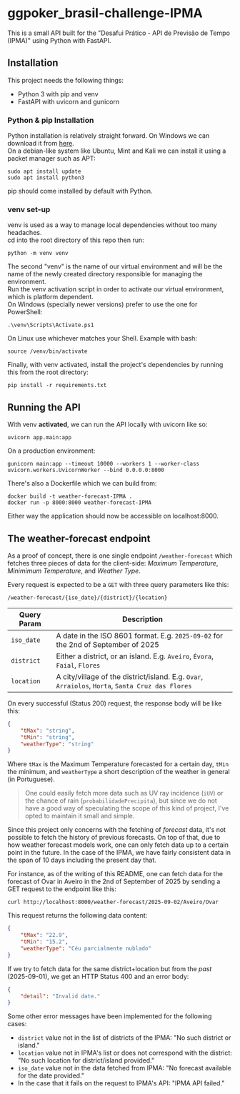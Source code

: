 # ggpoker_brasil-challenge-IPMA

This is a small API built for the "Desafui Prático - API de Previsão de Tempo (IPMA)" using Python with FastAPI.

## Installation
This project needs the following things:
- Python 3 with pip and venv
- FastAPI with uvicorn and gunicorn
  
### Python & pip Installation
Python installation is relatively straight forward. On Windows we can download it from [here](https://www.python.org/downloads/).  
On a debian-like system like Ubuntu, Mint and Kali we can install it using a packet manager such as APT:
```console
sudo apt install update
sudo apt install python3
```
pip should come installed by default with Python.

### venv set-up
venv is used as a way to manage local dependencies without too many headaches.  
cd into the root directory of this repo then run:
```console
python -m venv venv
```
The second "venv" is the name of our virtual environment and will be the name of the newly created directory responsible for managing the environment.  
Run the venv activation script in order to activate our virtual environment, which is platform dependent.  
On Windows (specially newer versions) prefer to use the one for PowerShell:
```console
.\venv\Scripts\Activate.ps1
```  
On Linux use whichever matches your Shell. Example with bash:
```console
source /venv/bin/activate
```  

Finally, with venv activated, install the project's dependencies by running this from the root directory:
```console
pip install -r requirements.txt
```  


## Running the API
With venv **activated**, we can run the API locally with uvicorn like so:
```console
uvicorn app.main:app
```  
On a production environment:
```console
gunicorn main:app --timeout 10000 --workers 1 --worker-class uvicorn.workers.UvicornWorker --bind 0.0.0.0:8000
```

There's also a Dockerfile which we can build from:
```console
docker build -t weather-forecast-IPMA .
docker run -p 8000:8000 weather-forecast-IPMA
```  
Either way the application should now be accessible on localhost:8000.

## The weather-forecast endpoint
As a proof of concept, there is one single endpoint `/weather-forecast` which fetches three pieces of data for the client-side: *Maximum Temperature*, *Minimimum Temperature*, and *Weather Type*.  

Every request is expected to be a `GET` with three query parameters like this:
```
/weather-forecast/{iso_date}/{district}/{location}
```
| Query Param   | Description   |
| ------------- | ------------- |
| `iso_date` | A date in the ISO 8601 format. E.g. `2025-09-02` for the 2nd of September of 2025 |
| `district` | Either a district, or an island. E.g. `Aveiro`, `Évora`, `Faial`, `Flores` |
| `location` | A city/village of the district/island. E.g. `Ovar`, `Arraiolos`, `Horta`, `Santa Cruz das Flores` |

On every successful (Status 200) request, the response body will be like this:
```JSON
{
    "tMax": "string",
    "tMin": "string",
    "weatherType": "string"
}
```
Where `tMax` is the Maximum Temperature forecasted for a certain day, `tMin` the minimum, and `weatherType` a short description of the weather in general (in Portuguese).   

> One could easily fetch more data such as UV ray incidence (`iUV`) or the chance of rain (`probabilidadePrecipita`), but since we do not have a good way of speculating the scope of this kind of project, I've opted to maintain it small and simple.

Since this project only concerns with the fetching of *forecast* data, it's not possible to fetch the history of previous forecasts. On top of that, due to how weather forecast models work, one can only fetch data up to a certain point in the future. In the case of the IPMA, we have fairly consistent data in the span of 10 days including the present day that.  

For instance, as of the writing of this README, one can fetch data for the forecast of Ovar in Aveiro in the 2nd of September of 2025 by sending a GET request to the endpoint like this:
```
curl http://localhost:8000/weather-forecast/2025-09-02/Aveiro/Ovar
```

This request returns the following data content:
```JSON
{
    "tMax": "22.9",
    "tMin": "15.2",
    "weatherType": "Céu parcialmente nublado"
}
```

If we try to fetch data for the same district+location but from the *past* (2025-09-01), we get an HTTP Status 400 and an error body:
```JSON
{
    "detail": "Invalid date."
}
```
Some other error messages have been implemented for the following cases:
- `district` value not in the list of districts of the IPMA: "No such district or island."
- `location` value not in IPMA's list or does not correspond with the district: "No such location for district/island provided."
- `iso_date` value not in the data fetched from IPMA: "No forecast available for the date provided."
- In the case that it fails on the request to IPMA's API: "IPMA API failed."